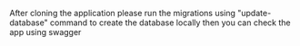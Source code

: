 After cloning the application please run the migrations using "update-database" command to create the database locally then you can check the app using swagger
